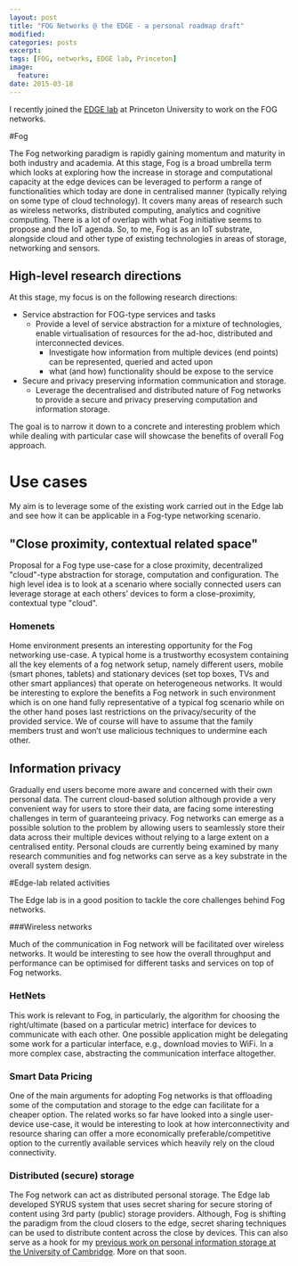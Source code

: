 ```yaml
---
layout: post
title: "FOG Networks @ the EDGE - a personal roadmap draft" 
modified:
categories: posts
excerpt:
tags: [FOG, networks, EDGE lab, Princeton]
image:
  feature:
date: 2015-03-18
---
```


I recently joined the [EDGE lab](http://scenic.princeton.edu) at Princeton University to work on the FOG networks. 

#Fog

The Fog networking paradigm is rapidly gaining momentum and maturity in both industry and academia. At this stage, Fog is a broad umbrella term which looks at exploring how the increase in storage and computational capacity at the edge devices can be leveraged to perform a range of functionalities which today are done in centralised manner (typically relying on some type of cloud technology). It covers many areas of research such as wireless networks, distributed computing, analytics and cognitive computing.
There is a lot of overlap with what Fog initiative seems to propose and the IoT agenda. So, to me, Fog is as an IoT substrate, alongside cloud and other type of existing technologies in areas of storage, networking and sensors.


## High-level research directions

At this stage, my focus is on the following research directions:

* Service abstraction for FOG-type services and tasks    
    * Provide a level of service abstraction for a mixture of technologies, enable virtualisation of resources for the ad-hoc, distributed and interconnected devices.
        * Investigate how information from multiple devices (end points) can be represented,
queried and acted upon
        * what (and how) functionality should be expose to the service
* Secure and privacy preserving information communication and storage.
    * Leverage the decentralised and distributed nature of Fog networks to provide a secure and privacy preserving computation and information storage.

The goal is to narrow it down to a concrete and interesting problem which while dealing with particular case will showcase the benefits of overall Fog approach.

# Use cases

My aim is to leverage some of the existing work carried out in the Edge lab and see how it can be applicable in a Fog-type networking scenario. 

##  "Close proximity, contextual related space"

Proposal for a Fog type use-case for a close proximity, decentralized "cloud"-type abstraction for storage, computation and configuration.
The high level idea is to look at a scenario where socially connected users can leverage storage at each others’ devices to form a close-proximity, contextual type "cloud".

### Homenets

Home environment presents an interesting opportunity for the Fog networking use-case. A typical home is a trustworthy ecosystem containing all the key elements of a fog network setup, namely different users, mobile (smart phones, tablets) and stationary devices (set top boxes, TVs and other smart appliances) that operate on heterogeneous networks.
It would be interesting to explore the benefits a Fog network in such environment which is on one hand fully representative of a typical fog scenario while on the other hand poses last restrictions on the privacy/security of the provided service. We of course will have to assume that the family members trust and won’t use malicious techniques to undermine each other.

## Information privacy

Gradually end users become more aware and concerned with their own personal data. The current cloud-based solution although provide a very convenient way for users to store their data, are facing some interesting challenges in term of guaranteeing privacy. Fog networks can emerge as a possible solution to the problem by allowing users to seamlessly store their data across their multiple devices without relying to a large extent on a centralised entity. Personal clouds are currently being examined by many research communities and fog networks can serve as a key substrate in the overall system design.

#Edge-lab related activities

The Edge lab is in a good position to tackle the core challenges behind Fog networks.

###Wireless networks

Much of the communication in Fog network will be facilitated over wireless networks. It would be interesting to see how the overall throughput and performance can be optimised for different tasks and services on top of Fog networks.

### HetNets

This work is relevant to Fog, in particularly, the algorithm for choosing the right/ultimate (based on a particular metric) interface for devices to communicate with each other. One possible application might be  delegating some work for a particular interface, e.g., download movies to WiFi. In a more complex case, abstracting the communication interface altogether.

### Smart Data Pricing

One of the main arguments for adopting Fog networks is that offloading some of the computation and storage to the edge can facilitate for a cheaper option. The related works so far have looked into a single user-device use-case, it would be interesting to look at how interconnectivity and resource sharing can offer a more economically preferable/competitive option to the currently available services which heavily rely on the cloud connectivity.

### Distributed (secure) storage 

The Fog network can act as distributed personal storage. The Edge lab developed SYRUS system that uses secret sharing for secure storing of content using 3rd party (public) storage providers. Although, Fog is shifting the paradigm from the cloud closers to the edge, secret sharing techniques can be used to distribute content across the close by devices. This can also serve as a hook for my [previous work on personal information storage at the University of Cambridge](http://yansnotes.blogspot.com/2015/01/work-summary-ocaml-labs.html). More on that soon.